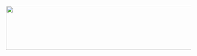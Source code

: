<!--## Hi there 👋-->


<a href="https://github.com/devxb/gitanimals">
  <img
    src="https://render.gitanimals.org/lines/nvphuoc89?pet-id=656042494556488065"
    width="600"
    height="120"
  />
</a>

<!--
**nvphuoc89/nvphuoc89** is a ✨ _special_ ✨ repository because its `README.md` (this file) appears on your GitHub profile.

Here are some ideas to get you started:

- 🔭 I’m currently working on ...
- 🌱 I’m currently learning ...
- 👯 I’m looking to collaborate on ...
- 🤔 I’m looking for help with ...
- 💬 Ask me about ...
- 📫 How to reach me: ...
- 😄 Pronouns: ...
- ⚡ Fun fact: ...
-->
